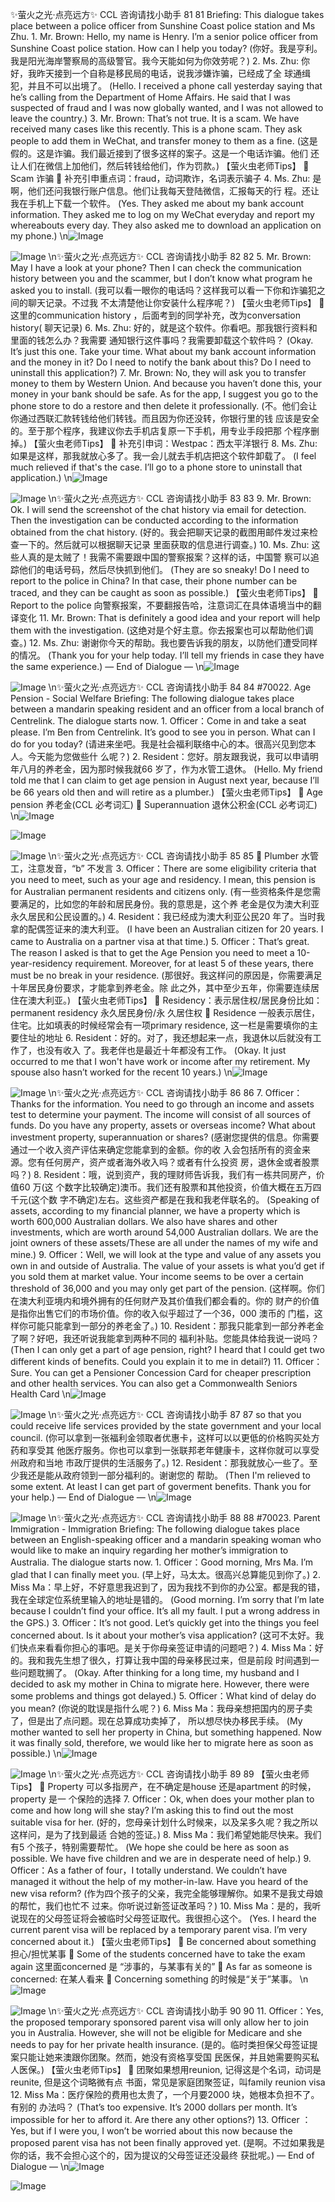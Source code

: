 ✨萤火之光·点亮远方✨
CCL 咨询请找小助手
81
81
Briefing: This dialogue takes place between a police officer from Sunshine Coast police
station and Ms Zhu.
1.
Mr. Brown: Hello, my name is Henry. I’m a senior police officer from Sunshine
Coast police station. How can I help you today?
(你好。我是亨利。我是阳光海岸警察局的高级警官。我今天能如何为你效劳呢？)
2.
Ms. Zhu: 你好，我昨天接到一个自称是移民局的电话，说我涉嫌诈骗，已经成了全
球通缉犯，并且不可以出境了。
(Hello. I received a phone call yesterday saying that he’s calling from the Department of
Home Affairs. He said that I was suspected of fraud and I was now globally wanted, and I
was not allowed to leave the country.)
3.
Mr. Brown: That’s not true. It is a scam. We have received many cases like this
recently. This is a phone scam. They ask people to add them in WeChat, and
transfer money to them as a fine.
(这是假的。这是诈骗。我们最近接到了很多这样的案子。这是一个电话诈骗。他们
还让人们在微信上加他们，然后转钱给他们，作为罚款。)
【萤火虫老师Tips】

Scam 诈骗

补充引申重点词：fraud，动词欺诈，名词表示骗子
4.
Ms. Zhu: 是啊，他们还问我银行账户信息。他们让我每天登陆微信，汇报每天的行
程。还让我在手机上下载一个软件。
(Yes. They asked me about my bank account information. They asked me to log on my
WeChat everyday and report my whereabouts every day. They also asked me to
download an application on my phone.)
\n![Image](images/page81_image1.jpeg)

![Image](images/page81_image2.jpeg)
\n✨萤火之光·点亮远方✨
CCL 咨询请找小助手
82
82
5.
Mr. Brown: May I have a look at your phone? Then I can check the communication
history between you and the scammer, but I don’t know what program he asked you
to install.
(我可以看一眼你的电话吗？这样我可以看一下你和诈骗犯之间的聊天记录。不过我
不太清楚他让你安装什么程序呢？)
【萤火虫老师Tips】

这里的communication history ，后面考到的同学补充，改为conversation
history( 聊天记录)
6.
Ms. Zhu: 好的，就是这个软件。你看吧。那我银行资料和里面的钱怎么办？我需要
通知银行这件事吗？我需要卸载这个软件吗？
(Okay. It’s just this one. Take your time. What about my bank account information and
the money in it? Do I need to notify the bank about this? Do I need to uninstall this
application?)
7.
Mr. Brown: No, they will ask you to transfer money to them by Western Union. And
because you haven’t done this, your money in your bank should be safe. As for the
app, I suggest you go to the phone store to do a restore and then delete it
professionally.
(不。他们会让你通过西联汇款转钱给他们转钱。而且因为你还没转，你银行里的钱
应该是安全的。至于那个程序，我建议你去手机店复原一下手机，用专业手段把那
个程序删掉。)
【萤火虫老师Tips】

补充引申词：Westpac：西太平洋银行
8.
Ms. Zhu: 如果是这样，那我就放心多了。我一会儿就去手机店把这个软件卸载了。
(I feel much relieved if that's the case. I’ll go to a phone store to uninstall that
application.)
\n![Image](images/page82_image1.jpeg)

![Image](images/page82_image2.jpeg)
\n✨萤火之光·点亮远方✨
CCL 咨询请找小助手
83
83
9.
Mr. Brown: Ok. I will send the screenshot of the chat history via email for detection.
Then the investigation can be conducted according to the information obtained from
the chat history.
(好的。我会把聊天记录的截图用邮件发过来检查一下的。然后就可以根据聊天记录
里面获取的信息进行调查。)
10. Ms. Zhu: 这些人真的是太贼了！我需不需要跟中国的警察报案？这样的话，中国警
察可以追踪他们的电话号码，然后尽快抓到他们。
(They are so sneaky! Do I need to report to the police in China? In that case, their phone
number can be traced, and they can be caught as soon as possible.)
【萤火虫老师Tips】

Report to the police 向警察报案，不要翻报告哈，注意词汇在具体语境当中的翻
译变化
11. Mr. Brown: That is definitely a good idea and your report will help them with the
investigation.
(这绝对是个好主意。你去报案也可以帮助他们调查。)
12. Ms. Zhu: 谢谢你今天的帮助。我也要告诉我的朋友，以防他们遭受同样的情况。
(Thank you for your help today. I’ll tell my friends in case they have the same
experience.)
— End of Dialogue —
\n![Image](images/page83_image1.jpeg)

![Image](images/page83_image2.jpeg)
\n✨萤火之光·点亮远方✨
CCL 咨询请找小助手
84
84
#70022. Age Pension - Social Welfare
Briefing: The following dialogue takes place between a mandarin speaking resident and
an officer from a local branch of Centrelink. The dialogue starts now.
1.
Officer：Come in and take a seat please. I’m Ben from Centrelink. It’s good to see
you in person. What can I do for you today?
(请进来坐吧。我是社会福利联络中心的本。很高兴见到您本人。今天能为您做些什
么呢？)
2.
Resident：您好。朋友跟我说，我可以申请明年八月的养老金，因为那时候我就66
岁了，作为水管工退休。
(Hello. My friend told me that I can claim to get age pension in August next year,
because I’ll be 66 years old then and will retire as a plumber.)
【萤火虫老师Tips】

Age pension 养老金(CCL 必考词汇)

Superannuation 退休公积金(CCL 必考词汇)
\n![Image](images/page84_image1.jpeg)

![Image](images/page84_image2.jpeg)

![Image](images/page84_image3.jpeg)
\n✨萤火之光·点亮远方✨
CCL 咨询请找小助手
85
85

Plumber 水管工，注意发音，“b” 不发言
3.
Officer：There are some eligibility criteria that you need to meet, such as your age
and residency. I mean, this pension is for Australian permanent residents and
citizens only.
(有一些资格条件是您需要满足的，比如您的年龄和居民身份。我的意思是，这个养
老金是仅为澳大利亚永久居民和公民设置的。)
4.
Resident：我已经成为澳大利亚公民20 年了。当时我拿的配偶签证来的澳大利亚。
(I have been an Australian citizen for 20 years. I came to Australia on a partner visa at
that time.)
5.
Officer：That’s great. The reason I asked is that to get the Age Pension you need to
meet a 10-year-residency requirement. Moreover, for at least 5 of these years, there
must be no break in your residence.
(那很好。我这样问的原因是，你需要满足十年居民身份要求，才能拿到养老金。除
此之外，其中至少五年，你需要连续居住在澳大利亚。)
【萤火虫老师Tips】

Residency：表示居住权/居民身份比如：permanent residency 永久居民身份/永
久居住权

Residence 一般表示居住，住宅。比如填表的时候经常会有一项primary residence,
这一栏是需要填你的主要住址的地址
6.
Resident：好的。对了，我还想起来一点，我退休以后就没有工作了，也没有收入
了。我老伴也是最近十年都没有工作。
(Okay. It just occurred to me that I won't have work or income after my retirement. My
spouse also hasn’t worked for the recent 10 years.)
\n![Image](images/page85_image1.jpeg)

![Image](images/page85_image2.jpeg)
\n✨萤火之光·点亮远方✨
CCL 咨询请找小助手
86
86
7.
Officer：Thanks for the information. You need to go through an income and assets
test to determine your payment. The income will consist of all sources of funds. Do
you have any property, assets or overseas income? What about investment property,
superannuation or shares?
(感谢您提供的信息。你需要通过一个收入资产评估来确定您能拿到的金额。你的收
入会包括所有的资金来源。您有任何房产，资产或者海外收入吗？或者有什么投资
房，退休金或者股票吗？)
8.
Resident：哦，说到资产，我的理财师告诉我，我们有一栋共同房产，价值60 万(这
个数字比较确定)澳币。我们还有股票和其他投资，价值大概在五万四千元(这个数
字不确定)左右。这些资产都是在我和我老伴联名的。
(Speaking of assets, according to my financial planner, we have a property which is
worth 600,000 Australian dollars. We also have shares and other investments, which are
worth around 54,000 Australian dollars. We are the joint owners of these assets/These are
all under the names of my wife and mine.)
9.
Officer：Well, we will look at the type and value of any assets you own in and outside
of Australia. The value of your assets is what you’d get if you sold them at market
value. Your income seems to be over a certain threshold of 36,000 and you may only
get part of the pension.
(这样啊。你们在澳大利亚境内和境外拥有的任何财产及其价值我们都会看的。你的
财产的价值是指你出售它们的市场价值。你的收入似乎超过了一个36，000 澳币的
门槛，这样你可能只能拿到一部分的养老金了。)
10. Resident：那我只能拿到一部分养老金了啊？好吧，我还听说我能拿到两种不同的
福利补贴。您能具体给我说一说吗？
(Then I can only get a part of age pension, right? I heard that I could get two different
kinds of benefits. Could you explain it to me in detail?)
11. Officer：Sure. You can get a Pensioner Concession Card for cheaper prescription
and other health services. You can also get a Commonwealth Seniors Health Card
\n![Image](images/page86_image1.jpeg)

![Image](images/page86_image2.jpeg)
\n✨萤火之光·点亮远方✨
CCL 咨询请找小助手
87
87
so that you could receive life services provided by the state government and your
local council.
(你可以拿到一张福利金领取者优惠卡，这样可以以更低的价格购买处方药和享受其
他医疗服务。你也可以拿到一张联邦老年健康卡，这样你就可以享受州政府和当地
市政厅提供的生活服务了。)
12. Resident：那我就放心一些了。至少我还是能从政府领到一部分福利的。谢谢您的
帮助。
(Then I'm relieved to some extent. At least I can get part of goverment benefits. Thank
you for your help.)
— End of Dialogue —
\n![Image](images/page87_image1.jpeg)

![Image](images/page87_image2.jpeg)
\n✨萤火之光·点亮远方✨
CCL 咨询请找小助手
88
88
#70023. Parent Immigration - Immigration
Briefing: The following dialogue takes place between an English-speaking officer and a
mandarin speaking woman who would like to make an inquiry regarding her mother’s
immigration to Australia. The dialogue starts now.
1.
Officer：Good morning, Mrs Ma. I’m glad that I can finally meet you.
(早上好，马太太。很高兴总算能见到你了。)
2.
Miss Ma：早上好，不好意思我迟到了，因为我找不到你的办公室。都是我的错，
我在全球定位系统里输入的地址是错的。
(Good morning. I’m sorry that I’m late because I couldn’t find your office. It’s all my
fault. I put a wrong address in the GPS.)
3.
Officer：It’s not good. Let’s quickly get into the things you feel concerned about. Is it
about your mother’s visa application?
(这可不太好。我们快点来看看你担心的事吧。是关于你母亲签证申请的问题吧？)
4.
Miss Ma：好的。我和我先生想了很久，打算让我中国的母亲移民过来，但是前段
时间遇到一些问题耽搁了。
(Okay. After thinking for a long time, my husband and I decided to ask my mother in
China to migrate here. However, there were some problems and things got delayed.)
5.
Officer：What kind of delay do you mean?
(你说的耽误是指什么呢？)
6.
Miss Ma：我母亲想把国内的房子卖了，但是出了点问题。现在总算成功卖掉了，
所以想尽快办移民手续。
(My mother wanted to sell her property in China, but something happened. Now it was
finally sold, therefore, we would like her to migrate here as soon as possible.)
\n![Image](images/page88_image1.jpeg)

![Image](images/page88_image2.jpeg)
\n✨萤火之光·点亮远方✨
CCL 咨询请找小助手
89
89
【萤火虫老师Tips】

Property 可以多指房产，在不确定是house 还是apartment 的时候，property 是一
个保险的选择
7.
Officer：Ok, when does your mother plan to come and how long will she stay? I’m
asking this to find out the most suitable visa for her.
(好的，您母亲计划什么时候来，以及呆多久呢？我之所以这样问，是为了找到最适
合她的签证。)
8.
Miss Ma：我们希望她能尽快来。我们有5 个孩子，特别需要帮忙。
(We hope she could be here as soon as possible. We have five children and we are in
desperate need of help.)
9.
Officer：As a father of four，I totally understand. We couldn’t have managed it
without the help of my mother-in-law. Have you heard of the new visa reform?
(作为四个孩子的父亲，我完全能够理解你。如果不是我丈母娘的帮忙，我们也忙不
过来。你听说过新签证改革吗？)
10. Miss Ma：是的，我听说现在的父母签证将会被临时父母签证取代。我很担心这个。
(Yes. I heard the current parent visa will be replaced by a temporary parent visa. I’m very
concerned about it.)
【萤火虫老师Tips】

Be concerned about something 担心/担忧某事

Some of the students concerned have to take the exam again 这里面concerned 是
“涉事的，与某事有关的”

As far as someone is concerned: 在某人看来

Concerning something 的时候是“关于”某事。
\n![Image](images/page89_image1.jpeg)

![Image](images/page89_image2.jpeg)
\n✨萤火之光·点亮远方✨
CCL 咨询请找小助手
90
90
11. Officer：Yes, the proposed temporary sponsored parent visa will only allow her to
join you in Australia. However, she will not be eligible for Medicare and she needs
to pay for her private health insurance.
(是的。临时类担保父母签证提案只能让她来澳跟你团聚。然而，她没有资格享受国
民医保，并且她需要购买私人医保。)
【萤火虫老师Tips】

团聚如果想用reunion, 记得这是个名词，动词是reunite, 但是这个词略微有点
书面，常见是家庭团聚签证，叫family reunion visa
12. Miss Ma：医疗保险的费用也太贵了，一个月要2000 块，她根本负担不了。有别的
办法吗？
(That’s too expensive. It’s 2000 dollars per month. It’s impossible for her to afford it. Are
there any other options?)
13. Officer ：Yes, but if I were you, I won’t be worried about this now because the
proposed parent visa has not been finally approved yet.
(是啊。不过如果我是你的话，我不会担心这个的，因为提议的父母签证还没最终
获批呢。)
— End of Dialogue —
\n![Image](images/page90_image1.jpeg)

![Image](images/page90_image2.jpeg)